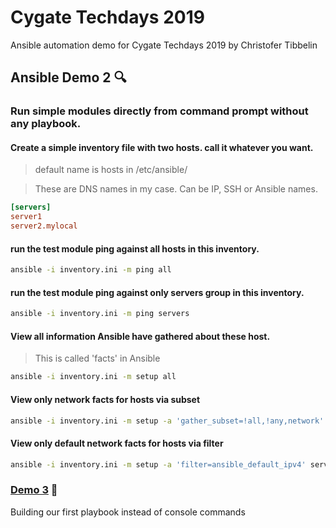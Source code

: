 # Cygate Techdays 2019
Ansible automation demo for Cygate Techdays 2019 by Christofer Tibbelin

## Ansible Demo 2 :mag:

### Run simple modules directly from command prompt without any playbook.

#### Create a simple inventory file with two hosts. call it whatever you want.
> default name is hosts in /etc/ansible/

> These are DNS names in my case. Can be IP, SSH or Ansible names.
```INI
[servers]
server1
server2.mylocal
```

#### run the test module ping against all hosts in this inventory.
```sh
ansible -i inventory.ini -m ping all
```

#### run the test module ping against only servers group in this inventory.
```sh
ansible -i inventory.ini -m ping servers
```

#### View all information Ansible have gathered about these host.
>  This is called 'facts' in Ansible
```sh
ansible -i inventory.ini -m setup all
```

#### View only network facts for hosts via subset
```sh
ansible -i inventory.ini -m setup -a 'gather_subset=!all,!any,network' servers
```

#### View only default network facts for hosts via filter
```sh
ansible -i inventory.ini -m setup -a 'filter=ansible_default_ipv4' servers
```

### [Demo 3](../demo3/) :book:
Building our first playbook instead of console commands
